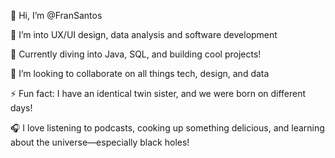 👋 Hi, I’m @FranSantos

👀 I’m into UX/UI design, data analysis and software development

🌱 Currently diving into Java, SQL, and building cool projects!

💞️ I’m looking to collaborate on all things tech, design, and data

⚡ Fun fact: I have an identical twin sister, and we were born on different days!

🎧 I love listening to podcasts, cooking up something delicious, and learning about the universe—especially black holes!

<!---
FranPrakash/FranPrakash is a ✨ special ✨ repository because its `README.md` (this file) appears on your GitHub profile.
You can click the Preview link to take a look at your changes.
--->
